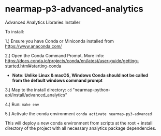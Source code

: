 # nearmap-p3-advanced-analytics

Advanced Analytics Libraries Installer

To install:

1.) Ensure you have Conda or Miniconda installed from https://www.anaconda.com/

2.) Open the Conda Command Prompt. More info: https://docs.conda.io/projects/conda/en/latest/user-guide/getting-started.html#starting-conda 
    
- **Note: Unlike Linux & macOS, Windows Conda should not be called from the default windows command prompt**

3.) Map to the install directory: ```cd``` "nearmap-python-api/install/advanced_analytics"

4.) Run: ```make env```

5.) Activate the conda environment ```conda activate nearmap-py3-advanced```

This will deploy a new conda environment from scripts at the root + install directory of the project with all necessary analytics package dependencies.
